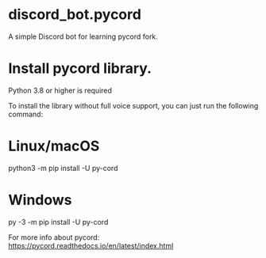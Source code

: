 # discord_bot.pycord
A simple Discord bot for learning pycord fork.

# Install pycord library.
Python 3.8 or higher is required

To install the library without full voice support, you can just run the following command:

# Linux/macOS
python3 -m pip install -U py-cord

# Windows
py -3 -m pip install -U py-cord

For more info about pycord: https://pycord.readthedocs.io/en/latest/index.html

